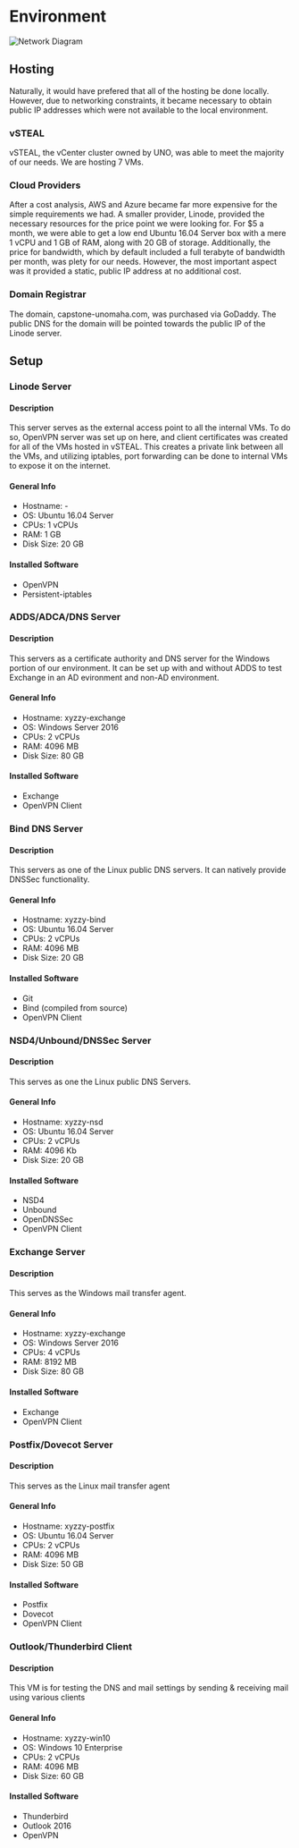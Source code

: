 # Environment

![Network Diagram](NetworkDiagram.png)

## Hosting
Naturally, it would have prefered that all of the hosting be done locally. However, due to networking constraints, it became necessary to obtain public IP addresses which were not available to the local environment.

### vSTEAL
vSTEAL, the vCenter cluster owned by UNO, was able to meet the majority of our needs. We are hosting 7 VMs.

### Cloud Providers
After a cost analysis, AWS and Azure became far more expensive for the simple requirements we had. A smaller provider, Linode, provided the necessary resources for the price point we were looking for. For $5 a month, we were able to get a low end Ubuntu 16.04 Server box with a mere 1 vCPU and 1 GB of RAM, along with 20 GB of storage. Additionally, the price for bandwidth, which by default included a full terabyte of bandwidth per month, was plety for our needs. However, the most important aspect was it provided a static, public IP address at no additional cost.

### Domain Registrar
The domain, capstone-unomaha.com, was purchased via GoDaddy. The public DNS for the domain will be pointed towards the public IP of the Linode server.

## Setup
### Linode Server
#### Description
This server serves as the external access point to all the internal VMs. To do so, OpenVPN server was set up on here, and client certificates was created for all of the VMs hosted in vSTEAL. This creates a private link between all the VMs, and utilizing iptables, port forwarding can be done to internal VMs to expose it on the internet.

#### General Info
* Hostname: -
* OS: Ubuntu 16.04 Server
* CPUs: 1 vCPUs
* RAM: 1 GB
* Disk Size: 20 GB

#### Installed Software
* OpenVPN
* Persistent-iptables

### ADDS/ADCA/DNS Server
#### Description
This servers as a certificate authority and DNS server for the Windows portion of our environment. It can be set up with and without ADDS to test Exchange in an AD evironment and non-AD environment.

#### General Info
* Hostname: xyzzy-exchange
* OS: Windows Server 2016
* CPUs: 2 vCPUs
* RAM: 4096 MB
* Disk Size: 80 GB

#### Installed Software
* Exchange
* OpenVPN Client

### Bind DNS Server
#### Description
This servers as one of the Linux public DNS servers. It can natively provide DNSSec functionality.

#### General Info
* Hostname: xyzzy-bind
* OS: Ubuntu 16.04 Server
* CPUs: 2 vCPUs
* RAM: 4096 MB
* Disk Size: 20 GB

#### Installed Software
* Git
* Bind (compiled from source)
* OpenVPN Client

### NSD4/Unbound/DNSSec Server
#### Description
This serves as one the Linux public DNS Servers.

#### General Info
* Hostname: xyzzy-nsd
* OS: Ubuntu 16.04 Server
* CPUs: 2 vCPUs
* RAM: 4096 Kb
* Disk Size: 20 GB

#### Installed Software
* NSD4
* Unbound
* OpenDNSSec
* OpenVPN Client

### Exchange Server
#### Description
This serves as the Windows mail transfer agent.

#### General Info
* Hostname: xyzzy-exchange
* OS: Windows Server 2016
* CPUs: 4 vCPUs
* RAM: 8192 MB
* Disk Size: 80 GB

#### Installed Software
* Exchange
* OpenVPN Client

### Postfix/Dovecot Server
#### Description
This serves as the Linux mail transfer agent

#### General Info
* Hostname: xyzzy-postfix
* OS: Ubuntu 16.04 Server
* CPUs: 2 vCPUs
* RAM: 4096 MB
* Disk Size: 50 GB

#### Installed Software
* Postfix
* Dovecot
* OpenVPN Client

### Outlook/Thunderbird Client
#### Description
This VM is for testing the DNS and mail settings by sending & receiving mail using various clients

#### General Info
* Hostname: xyzzy-win10
* OS: Windows 10 Enterprise
* CPUs: 2 vCPUs
* RAM: 4096 MB
* Disk Size: 60 GB

#### Installed Software
* Thunderbird
* Outlook 2016
* OpenVPN
